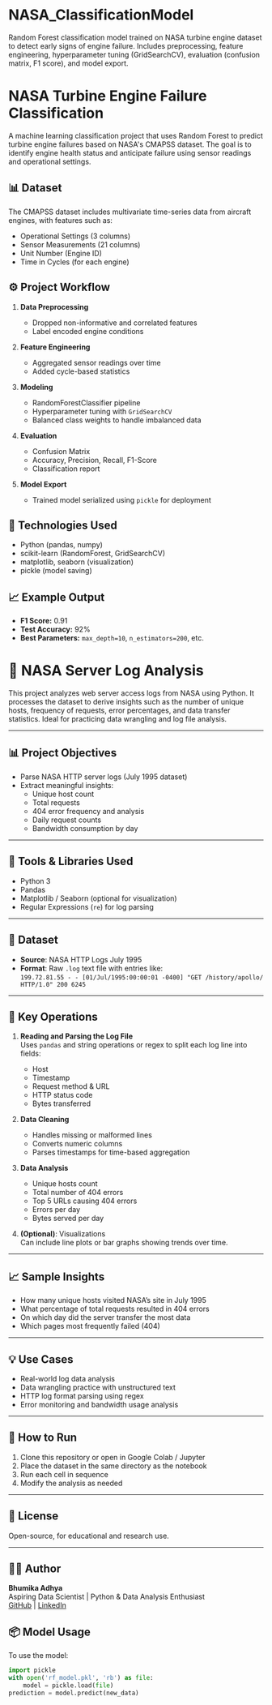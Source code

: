 # NASA_ClassificationModel
Random Forest classification model trained on NASA turbine engine dataset to detect early signs of engine failure. Includes preprocessing, feature engineering, hyperparameter tuning (GridSearchCV), evaluation (confusion matrix, F1 score), and model export.

# NASA Turbine Engine Failure Classification

A machine learning classification project that uses Random Forest to predict turbine engine failures based on NASA's CMAPSS dataset. The goal is to identify engine health status and anticipate failure using sensor readings and operational settings.

## 📊 Dataset
The CMAPSS dataset includes multivariate time-series data from aircraft engines, with features such as:
- Operational Settings (3 columns)
- Sensor Measurements (21 columns)
- Unit Number (Engine ID)
- Time in Cycles (for each engine)

## ⚙️ Project Workflow
1. **Data Preprocessing**
   - Dropped non-informative and correlated features
   - Label encoded engine conditions

2. **Feature Engineering**
   - Aggregated sensor readings over time
   - Added cycle-based statistics

3. **Modeling**
   - RandomForestClassifier pipeline
   - Hyperparameter tuning with `GridSearchCV`
   - Balanced class weights to handle imbalanced data

4. **Evaluation**
   - Confusion Matrix
   - Accuracy, Precision, Recall, F1-Score
   - Classification report

5. **Model Export**
   - Trained model serialized using `pickle` for deployment

## 🧠 Technologies Used
- Python (pandas, numpy)
- scikit-learn (RandomForest, GridSearchCV)
- matplotlib, seaborn (visualization)
- pickle (model saving)

## 📈 Example Output
- **F1 Score:** 0.91
- **Test Accuracy:** 92%
- **Best Parameters:** `max_depth=10`, `n_estimators=200`, etc.

# 🚀 NASA Server Log Analysis

This project analyzes web server access logs from NASA using Python. It processes the dataset to derive insights such as the number of unique hosts, frequency of requests, error percentages, and data transfer statistics. Ideal for practicing data wrangling and log file analysis.

---

## 📊 Project Objectives

- Parse NASA HTTP server logs (July 1995 dataset)
- Extract meaningful insights:
  - Unique host count
  - Total requests
  - 404 error frequency and analysis
  - Daily request counts
  - Bandwidth consumption by day

---

## 🧰 Tools & Libraries Used

- Python 3
- Pandas
- Matplotlib / Seaborn (optional for visualization)
- Regular Expressions (`re`) for log parsing

---

## 📁 Dataset

- **Source**: NASA HTTP Logs July 1995  
- **Format**: Raw `.log` text file with entries like:  
  `199.72.81.55 - - [01/Jul/1995:00:00:01 -0400] "GET /history/apollo/ HTTP/1.0" 200 6245`

---

## 🧠 Key Operations

1. **Reading and Parsing the Log File**  
   Uses `pandas` and string operations or regex to split each log line into fields:
   - Host
   - Timestamp
   - Request method & URL
   - HTTP status code
   - Bytes transferred

2. **Data Cleaning**  
   - Handles missing or malformed lines
   - Converts numeric columns
   - Parses timestamps for time-based aggregation

3. **Data Analysis**  
   - Unique hosts count
   - Total number of 404 errors
   - Top 5 URLs causing 404 errors
   - Errors per day
   - Bytes served per day

4. **(Optional)**: Visualizations  
   Can include line plots or bar graphs showing trends over time.

---

## 📈 Sample Insights

- How many unique hosts visited NASA’s site in July 1995
- What percentage of total requests resulted in 404 errors
- On which day did the server transfer the most data
- Which pages most frequently failed (404)

---

## 💡 Use Cases

- Real-world log data analysis
- Data wrangling practice with unstructured text
- HTTP log format parsing using regex
- Error monitoring and bandwidth usage analysis

---

## 🏁 How to Run

1. Clone this repository or open in Google Colab / Jupyter
2. Place the dataset in the same directory as the notebook
3. Run each cell in sequence
4. Modify the analysis as needed

---

## 📜 License

Open-source, for educational and research use.

---

## 🙋‍♀️ Author

**Bhumika Adhya**  
Aspiring Data Scientist | Python & Data Analysis Enthusiast  
[GitHub](https://github.com) | [LinkedIn](https://linkedin.com)


## 📦 Model Usage
To use the model:
```python
import pickle
with open('rf_model.pkl', 'rb') as file:
    model = pickle.load(file)
prediction = model.predict(new_data)

